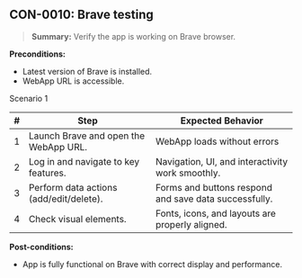 ## **CON-0010:** Brave testing  

> **Summary:** Verify the app is working on Brave browser.  <br>

**Preconditions:** 

 - Latest version of Brave is installed.
 - WebApp URL is accessible.

Scenario 1 

 | \# | Step | Expected Behavior | 
 |----|------|-------------------| 
 |  1 | Launch Brave and open the WebApp URL.           | WebApp loads without errors   | 
 |  2 | Log in and navigate to key features.            | Navigation, UI, and interactivity work smoothly.   | 
 |  3 | Perform data actions (add/edit/delete).         | Forms and buttons respond and save data successfully.   |
 |  4 | Check visual elements.                          | Fonts, icons, and layouts are properly aligned.   |    

**Post-conditions:**  

 - App is fully functional on Brave with correct display and performance.  